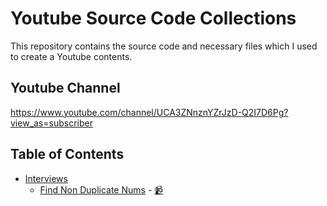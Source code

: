 # Youtube Source Code Collections

This repository contains the source code and necessary files which I used to create a Youtube contents.

## Youtube Channel
https://www.youtube.com/channel/UCA3ZNnznYZrJzD-Q2I7D6Pg?view_as=subscriber

## Table of Contents
* [Interviews](https://github.com/insanrizky/youtube/interviews)
  * [Find Non Duplicate Nums](https://github.com/insanrizky/youtube/interviews/find_non_duplicate_nums.py) - [📹]()
